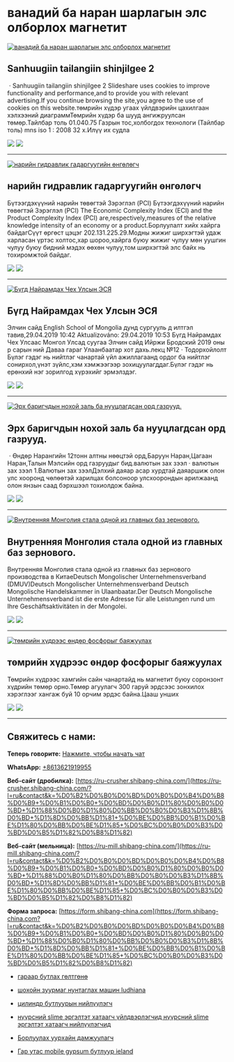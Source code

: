 # ванадий ба наран шарлагын элс олборлох магнетит

<a href="https://swt.shibang-china.com/?l=ru&img&k=%D0%B2%D0%B0%D0%BD%D0%B0%D0%B4%D0%B8%D0%B9+%D0%B1%D0%B0+%D0%BD%D0%B0%D1%80%D0%B0%D0%BD+%D1%88%D0%B0%D1%80%D0%BB%D0%B0%D0%B3%D1%8B%D0%BD+%D1%8D%D0%BB%D1%81+%D0%BE%D0%BB%D0%B1%D0%BE%D1%80%D0%BB%D0%BE%D1%85+%D0%BC%D0%B0%D0%B3%D0%BD%D0%B5%D1%82%D0%B8%D1%82" target="_blank">![ванадий ба наран шарлагын элс олборлох магнетит](http://static.shibang-china.com/all-800x300/1310.jpg)</a>

## Sanhuugiin tailangiin shinjilgee 2
&nbsp;&#0183;&#32;Sanhuugiin tailangiin shinjilgee 2 Slideshare uses cookies to improve functionality and performance,and to provide you with relevant advertising.If you continue browsing the site,you agree to the use of cookies on this website.төмрийн хүдэр угаах үйлдвэрийн цахилгаан хэлхээний диаграммТөмрийн хүдэр ба шууд ангижруулсан төмөр.Тайлбар толь 01.040.75 Газрын тос,холбогдох технологи (Тайлбар толь) mns iso 1 : 2008 32 х.Илүү их судла


<a href="https://whatsapp.shibangsoft.com/WhatsApp.php" target="_blank" title="WhatsApp">![](http://static.shibang-china.com/icon/whatsapp.png)</a> <a href="https://swt.shibang-china.com/?l=ru&icon&k=%D0%B2%D0%B0%D0%BD%D0%B0%D0%B4%D0%B8%D0%B9+%D0%B1%D0%B0+%D0%BD%D0%B0%D1%80%D0%B0%D0%BD+%D1%88%D0%B0%D1%80%D0%BB%D0%B0%D0%B3%D1%8B%D0%BD+%D1%8D%D0%BB%D1%81+%D0%BE%D0%BB%D0%B1%D0%BE%D1%80%D0%BB%D0%BE%D1%85+%D0%BC%D0%B0%D0%B3%D0%BD%D0%B5%D1%82%D0%B8%D1%82" target="_blank">![](http://static.shibang-china.com/icon/chat-ru.png)</a>

---

<a href="https://swt.shibang-china.com/?l=ru&img&k=%D0%B2%D0%B0%D0%BD%D0%B0%D0%B4%D0%B8%D0%B9+%D0%B1%D0%B0+%D0%BD%D0%B0%D1%80%D0%B0%D0%BD+%D1%88%D0%B0%D1%80%D0%BB%D0%B0%D0%B3%D1%8B%D0%BD+%D1%8D%D0%BB%D1%81+%D0%BE%D0%BB%D0%B1%D0%BE%D1%80%D0%BB%D0%BE%D1%85+%D0%BC%D0%B0%D0%B3%D0%BD%D0%B5%D1%82%D0%B8%D1%82" target="_blank">![нарийн гидравлик гадаргуугийн өнгөлөгч](http://static.shibang-china.com/all-800x300/874.jpg)</a>

## нарийн гидравлик гадаргуугийн өнгөлөгч
Бүтээгдэхүүний нарийн төвөгтэй Зэрэглэл (PCI) Бүтээгдэхүүний нарийн төвөгтэй Зэрэглэл (PCI) The Economic Complexity Index (ECI) and the Product Complexity Index (PCI) are,respectively,measures of the relative knowledge intensity of an economy or a product.Борлуулалт хийх хайрга байдагСүүт өргөст цэцэг 202.131.225.29.Модны жижиг ширхэгтэй удаж харласан үртэс холтос,хар шороо,хайрга буюу жижиг чулуу мөн уушгин чулуу буюу бидний мэдэх өөхөн чулуу,том ширхэгтэй элс байх нь тохиромжтой байдаг.


<a href="https://whatsapp.shibangsoft.com/WhatsApp.php" target="_blank" title="WhatsApp">![](http://static.shibang-china.com/icon/whatsapp.png)</a> <a href="https://swt.shibang-china.com/?l=ru&icon&k=%D0%B2%D0%B0%D0%BD%D0%B0%D0%B4%D0%B8%D0%B9+%D0%B1%D0%B0+%D0%BD%D0%B0%D1%80%D0%B0%D0%BD+%D1%88%D0%B0%D1%80%D0%BB%D0%B0%D0%B3%D1%8B%D0%BD+%D1%8D%D0%BB%D1%81+%D0%BE%D0%BB%D0%B1%D0%BE%D1%80%D0%BB%D0%BE%D1%85+%D0%BC%D0%B0%D0%B3%D0%BD%D0%B5%D1%82%D0%B8%D1%82" target="_blank">![](http://static.shibang-china.com/icon/chat-ru.png)</a>

---

<a href="https://swt.shibang-china.com/?l=ru&img&k=%D0%B2%D0%B0%D0%BD%D0%B0%D0%B4%D0%B8%D0%B9+%D0%B1%D0%B0+%D0%BD%D0%B0%D1%80%D0%B0%D0%BD+%D1%88%D0%B0%D1%80%D0%BB%D0%B0%D0%B3%D1%8B%D0%BD+%D1%8D%D0%BB%D1%81+%D0%BE%D0%BB%D0%B1%D0%BE%D1%80%D0%BB%D0%BE%D1%85+%D0%BC%D0%B0%D0%B3%D0%BD%D0%B5%D1%82%D0%B8%D1%82" target="_blank">![Бүгд Найрамдах Чех Улсын ЭСЯ](http://static.shibang-china.com/all-800x300/914.jpg)</a>

## Бүгд Найрамдах Чех Улсын ЭСЯ
Элчин сайд English School of Mongolia дунд сургууль д илтгэл тавив,29.04.2019 10:42 Aktualizov&#225;no: 29.04.2019 10:53 Бүгд Найрамдах Чех Улсаас Монгол Улсад суугаа Элчин сайд Ийржи Бродский 2019 оны р сарын ний Даваа гараг Улаанбаатар хот дахь.лекц №12&nbsp;&#0183;&#32;Тодорхойлолт Бүлэг гэдэг нь нийтлэг чанартай үйл ажиллагаанд ордог ба нийтлэг сонирхол,үнэт зүйлс,хэм хэмжээгээр зохицуулагддаг.Бүлэг гэдэг нь ерөнхий нэг зорилгод хүрэхийг эрмэлздэг.


<a href="https://whatsapp.shibangsoft.com/WhatsApp.php" target="_blank" title="WhatsApp">![](http://static.shibang-china.com/icon/whatsapp.png)</a> <a href="https://swt.shibang-china.com/?l=ru&icon&k=%D0%B2%D0%B0%D0%BD%D0%B0%D0%B4%D0%B8%D0%B9+%D0%B1%D0%B0+%D0%BD%D0%B0%D1%80%D0%B0%D0%BD+%D1%88%D0%B0%D1%80%D0%BB%D0%B0%D0%B3%D1%8B%D0%BD+%D1%8D%D0%BB%D1%81+%D0%BE%D0%BB%D0%B1%D0%BE%D1%80%D0%BB%D0%BE%D1%85+%D0%BC%D0%B0%D0%B3%D0%BD%D0%B5%D1%82%D0%B8%D1%82" target="_blank">![](http://static.shibang-china.com/icon/chat-ru.png)</a>

---

<a href="https://swt.shibang-china.com/?l=ru&img&k=%D0%B2%D0%B0%D0%BD%D0%B0%D0%B4%D0%B8%D0%B9+%D0%B1%D0%B0+%D0%BD%D0%B0%D1%80%D0%B0%D0%BD+%D1%88%D0%B0%D1%80%D0%BB%D0%B0%D0%B3%D1%8B%D0%BD+%D1%8D%D0%BB%D1%81+%D0%BE%D0%BB%D0%B1%D0%BE%D1%80%D0%BB%D0%BE%D1%85+%D0%BC%D0%B0%D0%B3%D0%BD%D0%B5%D1%82%D0%B8%D1%82" target="_blank">![Эрх баригчдын нохой заль ба нууцлагдсан орд газрууд.](http://static.shibang-china.com/all-800x300/1097.jpg)</a>

## Эрх баригчдын нохой заль ба нууцлагдсан орд газрууд.
&nbsp;&#0183;&#32;Өндөр Нарангийн 12тонн алтны нөөцтэй орд,Баруун Наран,Цагаан Наран,Талын Мэлсийн орд газруудыг бид.валютын зах зээл&nbsp;&#0183;&#32;валютын зах зээл 1.Валютын зах зээлДэлхий даяар асар хурдтай даяаршиж олон улс хооронд чөлөөтэй харилцах болсоноор улсхоорондын арилжаанд олон янзын саад бэрхшээл тохиолдож байна.


<a href="https://whatsapp.shibangsoft.com/WhatsApp.php" target="_blank" title="WhatsApp">![](http://static.shibang-china.com/icon/whatsapp.png)</a> <a href="https://swt.shibang-china.com/?l=ru&icon&k=%D0%B2%D0%B0%D0%BD%D0%B0%D0%B4%D0%B8%D0%B9+%D0%B1%D0%B0+%D0%BD%D0%B0%D1%80%D0%B0%D0%BD+%D1%88%D0%B0%D1%80%D0%BB%D0%B0%D0%B3%D1%8B%D0%BD+%D1%8D%D0%BB%D1%81+%D0%BE%D0%BB%D0%B1%D0%BE%D1%80%D0%BB%D0%BE%D1%85+%D0%BC%D0%B0%D0%B3%D0%BD%D0%B5%D1%82%D0%B8%D1%82" target="_blank">![](http://static.shibang-china.com/icon/chat-ru.png)</a>

---

<a href="https://swt.shibang-china.com/?l=ru&img&k=%D0%B2%D0%B0%D0%BD%D0%B0%D0%B4%D0%B8%D0%B9+%D0%B1%D0%B0+%D0%BD%D0%B0%D1%80%D0%B0%D0%BD+%D1%88%D0%B0%D1%80%D0%BB%D0%B0%D0%B3%D1%8B%D0%BD+%D1%8D%D0%BB%D1%81+%D0%BE%D0%BB%D0%B1%D0%BE%D1%80%D0%BB%D0%BE%D1%85+%D0%BC%D0%B0%D0%B3%D0%BD%D0%B5%D1%82%D0%B8%D1%82" target="_blank">![Внутренняя Монголия стала одной из главных баз зернового.](http://static.shibang-china.com/all-800x300/831.jpg)</a>

## Внутренняя Монголия стала одной из главных баз зернового.
Внутренняя Монголия стала одной из главных баз зернового производства в КитаеDeutsch Mongolischer Unternehmensverband (DMUV)Deutsch Mongolischer Unternehmensverband Deutsch Mongolische Handelskammer in Ulaanbaatar.Der Deutsch Mongolische Unternehmensverband ist die erste Adresse f&#252;r alle Leistungen rund um Ihre Gesch&#228;ftsaktivit&#228;ten in der Mongolei.


<a href="https://whatsapp.shibangsoft.com/WhatsApp.php" target="_blank" title="WhatsApp">![](http://static.shibang-china.com/icon/whatsapp.png)</a> <a href="https://swt.shibang-china.com/?l=ru&icon&k=%D0%B2%D0%B0%D0%BD%D0%B0%D0%B4%D0%B8%D0%B9+%D0%B1%D0%B0+%D0%BD%D0%B0%D1%80%D0%B0%D0%BD+%D1%88%D0%B0%D1%80%D0%BB%D0%B0%D0%B3%D1%8B%D0%BD+%D1%8D%D0%BB%D1%81+%D0%BE%D0%BB%D0%B1%D0%BE%D1%80%D0%BB%D0%BE%D1%85+%D0%BC%D0%B0%D0%B3%D0%BD%D0%B5%D1%82%D0%B8%D1%82" target="_blank">![](http://static.shibang-china.com/icon/chat-ru.png)</a>

---

<a href="https://swt.shibang-china.com/?l=ru&img&k=%D0%B2%D0%B0%D0%BD%D0%B0%D0%B4%D0%B8%D0%B9+%D0%B1%D0%B0+%D0%BD%D0%B0%D1%80%D0%B0%D0%BD+%D1%88%D0%B0%D1%80%D0%BB%D0%B0%D0%B3%D1%8B%D0%BD+%D1%8D%D0%BB%D1%81+%D0%BE%D0%BB%D0%B1%D0%BE%D1%80%D0%BB%D0%BE%D1%85+%D0%BC%D0%B0%D0%B3%D0%BD%D0%B5%D1%82%D0%B8%D1%82" target="_blank">![төмрийн хүдрээс өндөр фосфорыг баяжуулах](http://static.shibang-china.com/all-800x300/1320.jpg)</a>

## төмрийн хүдрээс өндөр фосфорыг баяжуулах
Төмрийн хүдрээс хамгийн сайн чанартайд нь магнетит буюу соронзонт хүдрийн төмөр орно.Төмөр агуулагч 300 гаруй эрдсээс зонхилох хэрэглээг хангаж буй 10 орчим эрдэс байна.Цааш унших

<a href="https://whatsapp.shibangsoft.com/WhatsApp.php" target="_blank" title="WhatsApp">![](http://static.shibang-china.com/icon/whatsapp.png)</a> <a href="https://swt.shibang-china.com/?l=ru&icon&k=%D0%B2%D0%B0%D0%BD%D0%B0%D0%B4%D0%B8%D0%B9+%D0%B1%D0%B0+%D0%BD%D0%B0%D1%80%D0%B0%D0%BD+%D1%88%D0%B0%D1%80%D0%BB%D0%B0%D0%B3%D1%8B%D0%BD+%D1%8D%D0%BB%D1%81+%D0%BE%D0%BB%D0%B1%D0%BE%D1%80%D0%BB%D0%BE%D1%85+%D0%BC%D0%B0%D0%B3%D0%BD%D0%B5%D1%82%D0%B8%D1%82" target="_blank">![](http://static.shibang-china.com/icon/chat-ru.png)</a>

---
## Свяжитесь с нами:

**Теперь говорите:** [Нажмите, чтобы начать чат](https://swt.shibang-china.com?l=ru&contact&k=%D0%B2%D0%B0%D0%BD%D0%B0%D0%B4%D0%B8%D0%B9+%D0%B1%D0%B0+%D0%BD%D0%B0%D1%80%D0%B0%D0%BD+%D1%88%D0%B0%D1%80%D0%BB%D0%B0%D0%B3%D1%8B%D0%BD+%D1%8D%D0%BB%D1%81+%D0%BE%D0%BB%D0%B1%D0%BE%D1%80%D0%BB%D0%BE%D1%85+%D0%BC%D0%B0%D0%B3%D0%BD%D0%B5%D1%82%D0%B8%D1%82)

**WhatsApp:**  [+8613621919955](https://whatsapp.shibangsoft.com/WhatsApp.php)

**Веб-сайт (дробилка):** [https://ru-crusher.shibang-china.com/](https://ru-crusher.shibang-china.com/?l=ru&contact&k=%D0%B2%D0%B0%D0%BD%D0%B0%D0%B4%D0%B8%D0%B9+%D0%B1%D0%B0+%D0%BD%D0%B0%D1%80%D0%B0%D0%BD+%D1%88%D0%B0%D1%80%D0%BB%D0%B0%D0%B3%D1%8B%D0%BD+%D1%8D%D0%BB%D1%81+%D0%BE%D0%BB%D0%B1%D0%BE%D1%80%D0%BB%D0%BE%D1%85+%D0%BC%D0%B0%D0%B3%D0%BD%D0%B5%D1%82%D0%B8%D1%82)

**Веб-сайт (мельница):** [https://ru-mill.shibang-china.com/](https://ru-mill.shibang-china.com/?l=ru&contact&k=%D0%B2%D0%B0%D0%BD%D0%B0%D0%B4%D0%B8%D0%B9+%D0%B1%D0%B0+%D0%BD%D0%B0%D1%80%D0%B0%D0%BD+%D1%88%D0%B0%D1%80%D0%BB%D0%B0%D0%B3%D1%8B%D0%BD+%D1%8D%D0%BB%D1%81+%D0%BE%D0%BB%D0%B1%D0%BE%D1%80%D0%BB%D0%BE%D1%85+%D0%BC%D0%B0%D0%B3%D0%BD%D0%B5%D1%82%D0%B8%D1%82)

**Форма запроса:** [https://form.shibang-china.com](https://form.shibang-china.com?l=ru&contact&k=%D0%B2%D0%B0%D0%BD%D0%B0%D0%B4%D0%B8%D0%B9+%D0%B1%D0%B0+%D0%BD%D0%B0%D1%80%D0%B0%D0%BD+%D1%88%D0%B0%D1%80%D0%BB%D0%B0%D0%B3%D1%8B%D0%BD+%D1%8D%D0%BB%D1%81+%D0%BE%D0%BB%D0%B1%D0%BE%D1%80%D0%BB%D0%BE%D1%85+%D0%BC%D0%B0%D0%B3%D0%BD%D0%B5%D1%82%D0%B8%D1%82)

* [гараар бутлах гөлтгөнө](../128/%D0%B3%D0%B0%D1%80%D0%B0%D0%B0%D1%80%20%D0%B1%D1%83%D1%82%D0%BB%D0%B0%D1%85%20%D0%B3%D3%A9%D0%BB%D1%82%D0%B3%D3%A9%D0%BD%D3%A9.md)

* [шохойн зуурмаг нунтаглах машин ludhiana](../128/%D1%88%D0%BE%D1%85%D0%BE%D0%B9%D0%BD%20%D0%B7%D1%83%D1%83%D1%80%D0%BC%D0%B0%D0%B3%20%D0%BD%D1%83%D0%BD%D1%82%D0%B0%D0%B3%D0%BB%D0%B0%D1%85%20%D0%BC%D0%B0%D1%88%D0%B8%D0%BD%20ludhiana.md)

* [цилиндр бутлуурын нийлүүлэгч](../130/%D1%86%D0%B8%D0%BB%D0%B8%D0%BD%D0%B4%D1%80%20%D0%B1%D1%83%D1%82%D0%BB%D1%83%D1%83%D1%80%D1%8B%D0%BD%20%D0%BD%D0%B8%D0%B9%D0%BB%D2%AF%D2%AF%D0%BB%D1%8D%D0%B3%D1%87.md)

* [нүүрсний slime эргэлтэт хатаагч үйлдвэрлэгчид нүүрсний slime эргэлтэт хатаагч нийлүүлэгчид](../129/%D0%BD%D2%AF%D2%AF%D1%80%D1%81%D0%BD%D0%B8%D0%B9%20slime%20%D1%8D%D1%80%D0%B3%D1%8D%D0%BB%D1%82%D1%8D%D1%82%20%D1%85%D0%B0%D1%82%D0%B0%D0%B0%D0%B3%D1%87%20%D2%AF%D0%B9%D0%BB%D0%B4%D0%B2%D1%8D%D1%80%D0%BB%D1%8D%D0%B3%D1%87%D0%B8%D0%B4%20%D0%BD%D2%AF%D2%AF%D1%80%D1%81%D0%BD%D0%B8%D0%B9%20slime%20%D1%8D%D1%80%D0%B3%D1%8D%D0%BB%D1%82%D1%8D%D1%82%20%D1%85%D0%B0%D1%82%D0%B0%D0%B0%D0%B3%D1%87%20%D0%BD%D0%B8%D0%B9%D0%BB%D2%AF%D2%AF%D0%BB%D1%8D%D0%B3%D1%87%D0%B8%D0%B4.md)

* [Борлуулах уурхайн дамжуулагч](../130/%D0%91%D0%BE%D1%80%D0%BB%D1%83%D1%83%D0%BB%D0%B0%D1%85%20%D1%83%D1%83%D1%80%D1%85%D0%B0%D0%B9%D0%BD%20%D0%B4%D0%B0%D0%BC%D0%B6%D1%83%D1%83%D0%BB%D0%B0%D0%B3%D1%87.md)

* [Гар утас mobile gypsum бутлуур ieland](../129/%D0%93%D0%B0%D1%80%20%D1%83%D1%82%D0%B0%D1%81%20mobile%20gypsum%20%D0%B1%D1%83%D1%82%D0%BB%D1%83%D1%83%D1%80%20ieland.md)
